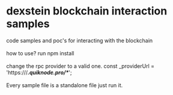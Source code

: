 # dexstein blockchain interaction samples
code samples and poc's for interacting with the blockchain
<br>
<br>
how to use?
run npm install
<br>
<br>
change the rpc provider to a valid one.
const _providerUrl = 'https:///***.quiknode.pro/\****';
<br>
<br>
Every sample file is a standalone file
just run it.
